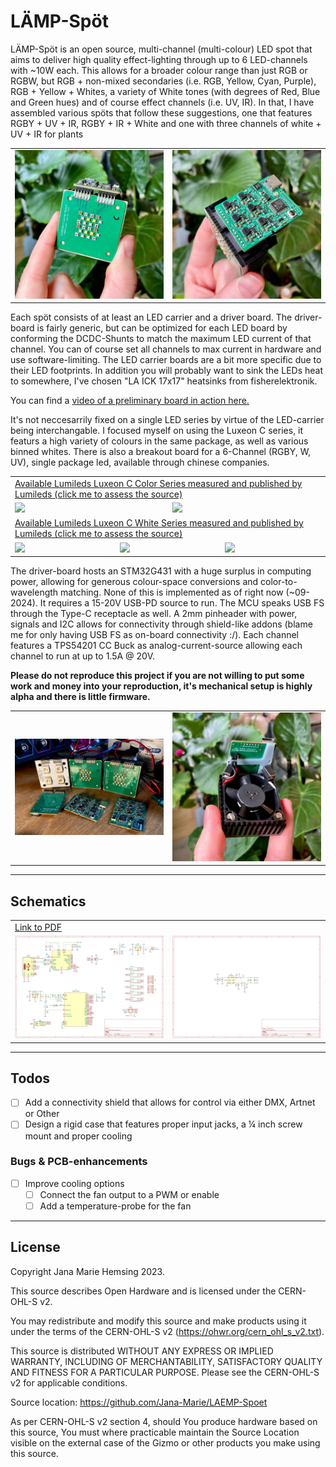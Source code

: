 # LÄMP-Spöt

LÄMP-Spöt is an open source, multi-channel (multi-colour) LED spot that aims to deliver high quality effect-lighting through up to 6 LED-channels with ~10W each. This allows for a broader colour range than just RGB or RGBW, but RGB + non-mixed secondaries (i.e. RGB, Yellow, Cyan, Purple), RGB + Yellow + Whites, a variety of White tones (with degrees of Red, Blue and Green hues) and of course effect channels (i.e. UV, IR). In that, I have assembled various spöts that follow these suggestions, one that features RGBY + UV + IR, RGBY + IR + White and one with three channels of white + UV + IR for plants

<table>
	<tbody>
		<tr>
			<td>
				<img src="images/d405012116350749.jpg"/>
			</td>
			<td>
				<img src="images/461130dc0d1f1133.jpg"/>
			</td>
		</tr>
	</tbody>
</table>

Each spöt consists of at least an LED carrier and a driver board. The driver-board is fairly generic, but can be optimized for each LED board by conforming the DCDC-Shunts to match the maximum LED current of that channel. You can of course set all channels to max current in hardware and use software-limiting. The LED carrier boards are a bit more specific due to their LED footprints. In addition you will probably want to sink the LEDs heat to somewhere, I've chosen "LA ICK 17x17" heatsinks from fisherelektronik.

You can find a [video of a preliminary board in action here.](https://chaos.social/@janamarie/110854704275031346)

It's not neccesarrily fixed on a single LED series by virtue of the LED-carrier being interchangable. I focused myself on using the Luxeon C series, it featurs a high variety of colours in the same package, as well as various binned whites. There is also a breakout board for a 6-Channel (RGBY, W, UV), single package led, available through chinese companies.

<a href="https://otmm.lumileds.com/adaptivemedia/f5fbe66cb9d857d62d895f92b8d6be3cc5919925">
	<table>
		<tbody>
			<tr>
				<td colspan="6">
					Available Lumileds Luxeon C Color Series measured and published by Lumileds (click me to assess the source)
				</td>
			</tr>
			<tr>
				<td colspan="3">
					<img src="https://github.com/user-attachments/assets/43fa90d1-c491-431e-93bc-96a140c7d182"/>
				</td>
				<td colspan="3">
					<img src="https://github.com/user-attachments/assets/fdbc9b47-8c68-4ab1-b56f-0b20bc2178f9"/>
				</td>
			</tr>
			<tr>
				<td colspan="6">
					Available Lumileds Luxeon C White Series measured and published by Lumileds (click me to assess the source)
				</td>
			</tr>
			<tr>
				<td colspan="2">
					<img src="https://github.com/user-attachments/assets/919392c2-aed2-4abb-a8e9-fd37704e54d1"/>
				</td>
				<td colspan="2">
					<img src="https://github.com/user-attachments/assets/a058e852-4a81-4a86-91ff-384a3abd55c9"/>
				</td>
				<td colspan="2">
					<img src="https://github.com/user-attachments/assets/43cbd6b9-5abe-45fb-905a-00f00798f130"/>
				</td>
			</tr>
		</tbody>
	</table>
</a>

The driver-board hosts an STM32G431 with a huge surplus in computing power, allowing for generous colour-space conversions and color-to-wavelength matching. None of this is implemented as of right now (~09-2024). It requires a 15-20V USB-PD source to run. The MCU speaks USB FS through the Type-C receptacle as well. A 2mm pinheader with power, signals and I2C allows for connectivity through shield-like addons (blame me for only having USB FS as on-board connectivity :/). Each channel features a TPS54201 CC Buck as analog-current-source allowing each channel to run at up to 1.5A @ 20V.

**Please do not reproduce this project if you are not willing to put some work and money into your reproduction, it's mechanical setup is highly alpha and there is little firmware.**

<table>
	<tbody>
		<tr>
			<td>
				<img src="images/eddd12111ed403f0.jpg"/>
			</td>
			<td>
				<img src="images/b45edd061e29ef09.jpg"/>
			</td>
		</tr>
	</tbody>
</table>

---

## Schematics

<a href="https://github.com/Jana-Marie/LAEMP-Spoet/tree/main/led-driver/schematic.pdf">
	<table>
		<tbody>
			<tr>
				<td colspan="2">
					Link to PDF
				</td>
			</tr>
			<tr>
				<td>
					<img src="images/Screenshot from 2024-09-14 11-28-24.png"/>
				</td>
				<td>
					<img src="images/Screenshot from 2024-09-14 11-28-36.png"/>
				</td>
			</tr>
		</tbody>
	</table>
</a>

---

## Todos

 - [ ] Add a connectivity shield that allows for control via either DMX, Artnet or Other
 - [ ] Design a rigid case that features proper input jacks, a ¼ inch screw mount and proper cooling

### Bugs & PCB-enhancements

 - [ ] Improve cooling options
   - [ ] Connect the fan output to a PWM or enable
   - [ ] Add a temperature-probe for the fan

---

## License

Copyright Jana Marie Hemsing 2023.

This source describes Open Hardware and is licensed under the CERN-OHL-S v2.

You may redistribute and modify this source and make products using it under
the terms of the CERN-OHL-S v2 (https://ohwr.org/cern_ohl_s_v2.txt).

This source is distributed WITHOUT ANY EXPRESS OR IMPLIED WARRANTY,
INCLUDING OF MERCHANTABILITY, SATISFACTORY QUALITY AND FITNESS FOR A
PARTICULAR PURPOSE. Please see the CERN-OHL-S v2 for applicable conditions.

Source location: https://github.com/Jana-Marie/LAEMP-Spoet

As per CERN-OHL-S v2 section 4, should You produce hardware based on this
source, You must where practicable maintain the Source Location visible
on the external case of the Gizmo or other products you make using this
source.


